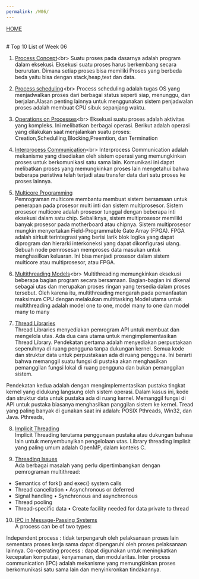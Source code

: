 ```yaml
---
permalink: /W06/
---
```

[HOME](../)

<br>
# Top 10 List of Week 06

1. [Process Concept](https://www.tutorialspoint.com/operating_system/os_processes.htm#:~:text=A%20process%20is%20basically%20a,be%20implemented%20in%20the%20system.)<br>
Suatu proses pada dasarnya adalah program dalam eksekusi. Eksekusi suatu proses harus berkembang secara berurutan. Dimana setiap proses bisa memiliki
Proses yang berbeda beda yaitu bisa dengan stack,heap,text dan data.

2. [Process scheduling](https://www.guru99.com/process-scheduling.html#:~:text=Process%20Scheduling%20is%20an%20OS,CPU%20busy%20all%20the%20time.)<br>
Process scheduling adalah tugas OS yang menjadwalkan proses dari berbagai status seperti siap, menunggu, dan berjalan.Alasan penting lainnya untuk menggunakan sistem penjadwalan proses adalah membuat CPU sibuk sepanjang waktu.

3. [Operations on Processes](https://www.geeksforgeeks.org/operations-on-processes/#:~:text=Process%3A%20A%20process%20is%20an,resources%20to%20complete%20its%20task.)<br>
Eksekusi suatu proses adalah aktivitas yang kompleks. Ini melibatkan berbagai operasi. Berikut adalah operasi yang dilakukan saat menjalankan suatu proses:
Creation,Schedulling,Blocking,Preemtion, dan Termination

4. [Interprocess Communication](https://www.tutorialspoint.com/what-is-interprocess-communication#:~:text=Interprocess%20communication%20is%20the%20mechanism,from%20one%20process%20to%20another.)<br>
Interprocess Communication adalah mekanisme yang disediakan oleh sistem operasi yang memungkinkan proses untuk berkomunikasi satu sama lain. Komunikasi ini dapat melibatkan proses yang memungkinkan proses lain mengetahui bahwa beberapa peristiwa telah terjadi atau transfer data dari satu proses ke proses lainnya.

5. [Multicore Programming](mathworks.com/help/simulink/ug/concepts-in-multicore-programming.html#:~:text=Multicore%20programming%20helps%20you%20create,on%20the%20motherboard%20or%20chip.)<br>
Pemrograman multicore membantu  membuat sistem bersamaan untuk penerapan pada prosesor multi inti dan sistem multiprosesor. Sistem prosesor multicore adalah prosesor tunggal dengan beberapa inti eksekusi dalam satu chip. Sebaliknya, sistem multiprosesor memiliki banyak prosesor pada motherboard atau chipnya. Sistem multiprosesor mungkin menyertakan Field-Programmable Gate Array (FPGA). FPGA adalah sirkuit terintegrasi yang berisi larik blok logika yang dapat diprogram dan hierarki interkoneksi yang dapat dikonfigurasi ulang. Sebuah node pemrosesan memproses data masukan untuk menghasilkan keluaran. Ini bisa menjadi prosesor dalam sistem multicore atau multiprosesor, atau FPGA.

6. [Multithreading Models](https://www.tutorialspoint.com/multi-threading-models#:~:text=Multithreading%20allows%20the%20execution%20of,of%20the%20CPU%20by%20multitasking.)<br>
Multithreading memungkinkan eksekusi beberapa bagian program secara bersamaan. Bagian-bagian ini dikenal sebagai utas dan merupakan proses ringan yang tersedia dalam proses tersebut. Oleh karena itu, multithreading mengarah pada pemanfaatan maksimum CPU dengan melakukan multitasking.Model utama untuk multithreading adalah model one to one, model many to one dan model many to many

7. [Thread Libraries](https://padakuu.com/article/101-thread-libraries)<br>
Thread Libraries menyediakan pemrogram API untuk membuat dan mengelola utas. Ada dua cara utama untuk mengimplementasikan Thread Library. Pendekatan pertama adalah menyediakan perpustakaan sepenuhnya di ruang pengguna tanpa dukungan kernel. Semua kode dan struktur data untuk perpustakaan ada di ruang pengguna. Ini berarti bahwa memanggil suatu fungsi di pustaka akan menghasilkan pemanggilan fungsi lokal di ruang pengguna dan bukan pemanggilan sistem.

Pendekatan kedua adalah dengan mengimplementasikan pustaka tingkat kernel yang didukung langsung oleh sistem operasi. Dalam kasus ini, kode dan struktur data untuk pustaka ada di ruang kernel. Memanggil fungsi di API untuk pustaka biasanya menghasilkan panggilan sistem ke kernel.
Tread yang paling banyak di gunakan saat ini adalah:
POSIX Pthreads, Win32, dan Java. Pthreads,

8. [Implicit Threading](https://www.tutorialspoint.com/implicit-threading-and-language-based-threads)<br>
Implicit Threading terutama penggunaan pustaka atau dukungan bahasa lain untuk menyembunyikan pengelolaan utas. Library threading implisit yang paling umum adalah OpenMP, dalam konteks C.

9. [Threading Issues](https://ycpcs.github.io/cs420-fall2016/lectures/lecture8_threading_issues.pdf)<br>
Ada berbagai masalah yang perlu dipertimbangkan dengan pemrograman multithread:
- Semantics of fork() and exec() system calls
- Thread cancellation
• Asynchronous or deferred
- Signal handling
• Synchronous and asynchronous
- Thread pooling
- Thread-specific data
• Create facility needed for data private to thread

10. [IPC in Message-Passing Systems](https://www.geeksforgeeks.org/inter-process-communication-ipc/)<br>
A process can be of two types:

Independent process : tidak terpengaruh oleh pelaksanaan proses lain sementara proses kerja sama dapat dipengaruhi oleh proses pelaksanaan lainnya.
Co-operating process : dapat digunakan untuk meningkatkan kecepatan komputasi, kenyamanan, dan modularitas. Inter process communication (IPC) adalah mekanisme yang memungkinkan proses berkomunikasi satu sama lain dan menyinkronkan tindakannya.

